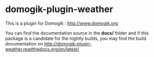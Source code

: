 domogik-plugin-weather
=======================

This is a plugin for Domogik : http://www.domogik.org

You can find the documentation source in the **docs/** folder and if this package is a candidate for the nightly builds, you may find the build documentation on http://domogik-plugin-weather.readthedocs.org/en/latest/
